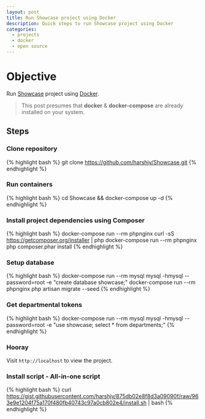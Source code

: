 ```yaml
---
layout: post
title: Run Showcase project using Docker
description: Quick steps to run Showcase project using Docker
categories:
  - projects
  - docker
  - open source
---
```


# Objective

Run [Showcase](https://github.com/harshjv/Showcase "Showcase") project using [Docker](http://www.docker.com "Docker").

> This post presumes that **docker** & **docker-compose** are already installed on your system.

## Steps

### Clone repository

{% highlight bash %}
git clone https://github.com/harshjv/Showcase.git
{% endhighlight %}


### Run containers

{% highlight bash %}
cd Showcase && docker-compose up -d
{% endhighlight %}


### Install project dependencies using Composer

{% highlight bash %}
docker-compose run --rm phpnginx curl -sS https://getcomposer.org/installer | php
docker-compose run --rm phpnginx php composer.phar install
{% endhighlight %}


### Setup database

{% highlight bash %}
docker-compose run --rm mysql mysql -hmysql --password=root -e "create database showcase;"
docker-compose run --rm phpnginx php artisan migrate --seed
{% endhighlight %}


### Get departmental tokens

{% highlight bash %}
docker-compose run --rm mysql mysql -hmysql --password=root -e "use showcase; select * from departments;"
{% endhighlight %}


### Hooray

Visit `http://localhost` to view the project.


### Install script - All-in-one script

{% highlight bash %}
curl https://gist.githubusercontent.com/harshjv/875db02e8f8d3a09090f/raw/963e9e1204f75a170f480fb40743c97a0cb802e4/install.sh | bash
{% endhighlight %}
